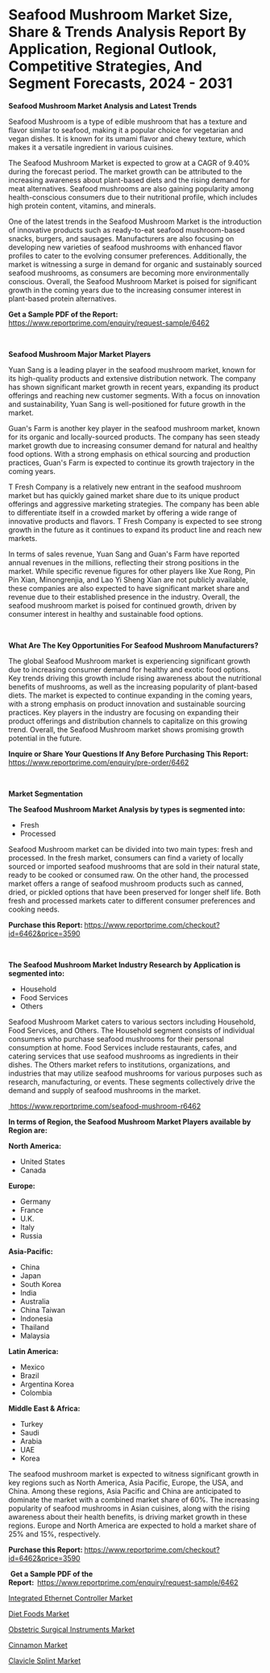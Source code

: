 <p><h1>Seafood Mushroom Market Size, Share & Trends Analysis Report By Application, Regional Outlook, Competitive Strategies, And Segment Forecasts, 2024 - 2031</h1></p><p><strong>Seafood Mushroom Market Analysis and Latest Trends</strong></p>
<p><p>Seafood Mushroom is a type of edible mushroom that has a texture and flavor similar to seafood, making it a popular choice for vegetarian and vegan dishes. It is known for its umami flavor and chewy texture, which makes it a versatile ingredient in various cuisines.</p><p>The Seafood Mushroom Market is expected to grow at a CAGR of 9.40% during the forecast period. The market growth can be attributed to the increasing awareness about plant-based diets and the rising demand for meat alternatives. Seafood mushrooms are also gaining popularity among health-conscious consumers due to their nutritional profile, which includes high protein content, vitamins, and minerals.</p><p>One of the latest trends in the Seafood Mushroom Market is the introduction of innovative products such as ready-to-eat seafood mushroom-based snacks, burgers, and sausages. Manufacturers are also focusing on developing new varieties of seafood mushrooms with enhanced flavor profiles to cater to the evolving consumer preferences. Additionally, the market is witnessing a surge in demand for organic and sustainably sourced seafood mushrooms, as consumers are becoming more environmentally conscious. Overall, the Seafood Mushroom Market is poised for significant growth in the coming years due to the increasing consumer interest in plant-based protein alternatives.</p></p>
<p><strong>Get a Sample PDF of the Report:&nbsp;</strong> <a href="https://www.reportprime.com/enquiry/request-sample/6462">https://www.reportprime.com/enquiry/request-sample/6462</a></p>
<p>&nbsp;</p>
<p><strong>Seafood Mushroom Major Market Players</strong></p>
<p><p>Yuan Sang is a leading player in the seafood mushroom market, known for its high-quality products and extensive distribution network. The company has shown significant market growth in recent years, expanding its product offerings and reaching new customer segments. With a focus on innovation and sustainability, Yuan Sang is well-positioned for future growth in the market.</p><p>Guan's Farm is another key player in the seafood mushroom market, known for its organic and locally-sourced products. The company has seen steady market growth due to increasing consumer demand for natural and healthy food options. With a strong emphasis on ethical sourcing and production practices, Guan's Farm is expected to continue its growth trajectory in the coming years.</p><p>T Fresh Company is a relatively new entrant in the seafood mushroom market but has quickly gained market share due to its unique product offerings and aggressive marketing strategies. The company has been able to differentiate itself in a crowded market by offering a wide range of innovative products and flavors. T Fresh Company is expected to see strong growth in the future as it continues to expand its product line and reach new markets.</p><p>In terms of sales revenue, Yuan Sang and Guan's Farm have reported annual revenues in the millions, reflecting their strong positions in the market. While specific revenue figures for other players like Xue Rong, Pin Pin Xian, Minongrenjia, and Lao Yi Sheng Xian are not publicly available, these companies are also expected to have significant market share and revenue due to their established presence in the industry. Overall, the seafood mushroom market is poised for continued growth, driven by consumer interest in healthy and sustainable food options.</p></p>
<p>&nbsp;</p>
<p><strong>What Are The Key Opportunities For Seafood Mushroom Manufacturers?</strong></p>
<p><p>The global Seafood Mushroom market is experiencing significant growth due to increasing consumer demand for healthy and exotic food options. Key trends driving this growth include rising awareness about the nutritional benefits of mushrooms, as well as the increasing popularity of plant-based diets. The market is expected to continue expanding in the coming years, with a strong emphasis on product innovation and sustainable sourcing practices. Key players in the industry are focusing on expanding their product offerings and distribution channels to capitalize on this growing trend. Overall, the Seafood Mushroom market shows promising growth potential in the future.</p></p>
<p><strong>Inquire or Share Your Questions If Any Before Purchasing This Report:</strong> <a href="https://www.reportprime.com/enquiry/pre-order/6462">https://www.reportprime.com/enquiry/pre-order/6462</a></p>
<p>&nbsp;</p>
<p><strong>Market Segmentation</strong></p>
<p><strong>The Seafood Mushroom Market Analysis by types is segmented into:</strong></p>
<p><ul><li>Fresh</li><li>Processed</li></ul></p>
<p><p>Seafood Mushroom market can be divided into two main types: fresh and processed. In the fresh market, consumers can find a variety of locally sourced or imported seafood mushrooms that are sold in their natural state, ready to be cooked or consumed raw. On the other hand, the processed market offers a range of seafood mushroom products such as canned, dried, or pickled options that have been preserved for longer shelf life. Both fresh and processed markets cater to different consumer preferences and cooking needs.</p></p>
<p><strong>Purchase this Report:&nbsp;</strong><a href="https://www.reportprime.com/checkout?id=6462&price=3590">https://www.reportprime.com/checkout?id=6462&price=3590</a></p>
<p>&nbsp;</p>
<p><strong>The Seafood Mushroom Market Industry Research by Application is segmented into:</strong></p>
<p><ul><li>Household</li><li>Food Services</li><li>Others</li></ul></p>
<p><p>Seafood Mushroom Market caters to various sectors including Household, Food Services, and Others. The Household segment consists of individual consumers who purchase seafood mushrooms for their personal consumption at home. Food Services include restaurants, cafes, and catering services that use seafood mushrooms as ingredients in their dishes. The Others market refers to institutions, organizations, and industries that may utilize seafood mushrooms for various purposes such as research, manufacturing, or events. These segments collectively drive the demand and supply of seafood mushrooms in the market.</p></p>
<p><a href="https://www.reportprime.com/seafood-mushroom-r6462">&nbsp;https://www.reportprime.com/seafood-mushroom-r6462</a></p>
<p><strong>In terms of Region, the Seafood Mushroom Market Players available by Region are:</strong></p>
<p>
    <p> <strong> North America: </strong>
        <ul>
            <li>United States</li>
            <li>Canada</li>
        </ul>
        </p> 
    <p> <strong> Europe: </strong>
        <ul>
            <li>Germany</li>
            <li>France</li>
            <li>U.K.</li>
            <li>Italy</li>
            <li>Russia</li>
        </ul>
        </p> 
    <p> <strong> Asia-Pacific: </strong>
        <ul>
            <li>China</li>
            <li>Japan</li>
            <li>South Korea</li>
            <li>India</li>
            <li>Australia</li>
            <li>China Taiwan</li>
            <li>Indonesia</li>
            <li>Thailand</li>
            <li>Malaysia</li>
        </ul>
        </p> 
    <p> <strong> Latin America: </strong>
        <ul>
            <li>Mexico</li>
            <li>Brazil</li>
            <li>Argentina Korea</li>
            <li>Colombia</li>
        </ul>
        </p> 
    <p> <strong> Middle East & Africa: </strong>
        <ul>
            <li>Turkey</li>
            <li>Saudi</li>
            <li>Arabia</li>
            <li>UAE</li>
            <li>Korea</li>
        </ul>
    </p>
    </p>
<p><p>The seafood mushroom market is expected to witness significant growth in key regions such as North America, Asia Pacific, Europe, the USA, and China. Among these regions, Asia Pacific and China are anticipated to dominate the market with a combined market share of 60%. The increasing popularity of seafood mushrooms in Asian cuisines, along with the rising awareness about their health benefits, is driving market growth in these regions. Europe and North America are expected to hold a market share of 25% and 15%, respectively.</p></p>
<p><strong>Purchase this Report: </strong><a href="https://www.reportprime.com/checkout?id=6462&price=3590">https://www.reportprime.com/checkout?id=6462&price=3590</a></p>
<p>&nbsp;<strong>Get a Sample PDF of the Report:&nbsp;&nbsp;</strong><a href="https://www.reportprime.com/enquiry/request-sample/6462">https://www.reportprime.com/enquiry/request-sample/6462</a></p>
<p><strong></strong></p>
<p><p><a href="https://www.linkedin.com/pulse/integrated-ethernet-controller-market-global-insights-sales-uwu4c?trackingId=ZiN5RdxgQuWvhDHkAygfFQ%3D%3D">Integrated Ethernet Controller Market</a></p><p><a href="https://github.com/julyju69/Market-Research-Report-List-4/blob/main/diet-foods-market.md">Diet Foods Market</a></p><p><a href="https://medium.com/@penurundingin_24290/obstetric-surgical-instruments-market-overview-global-market-trends-and-future-prospects-from-2024-e62fba031c90">Obstetric Surgical Instruments Market</a></p><p><a href="https://github.com/gdfhhhj/Market-Research-Report-List-6/blob/main/cinnamon-market.md">Cinnamon Market</a></p><p><a href="https://medium.com/@cyb3rpunksai/clavicle-splint-market-research-report-includes-analysis-on-market-size-share-and-growth-rate-at-4c8f9fc1336b">Clavicle Splint Market</a></p></p>